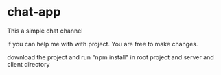 # chat-app

This a simple chat channel

if you can help me with with project. You are free to make changes.

download the project and run "npm install" in root project and server and client directory
